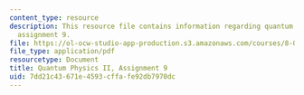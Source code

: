 ```yaml
---
content_type: resource
description: This resource file contains information regarding quantum physics II,
  assignment 9.
file: https://ol-ocw-studio-app-production.s3.amazonaws.com/courses/8-05-quantum-physics-ii-fall-2013/7dd21c43671e4593cffafe92db7970dc_MIT8_05F13_ps9.pdf
file_type: application/pdf
resourcetype: Document
title: Quantum Physics II, Assignment 9
uid: 7dd21c43-671e-4593-cffa-fe92db7970dc
---
```

